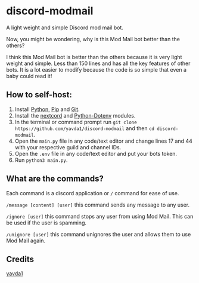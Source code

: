 # discord-modmail
A light weight and simple Discord mod mail bot.

Now, you might be wondering, why is this Mod Mail bot better than the others?

I think this Mod Mail bot is better than the others because it is very light weight and simple. Less than 150 lines and has all the key features of other bots. It is a lot easier to modify because the code is so simple that even a baby could read it! 

## How to self-host:  
1. Install [Python](https://www.python.org/), [Pip](https://pypi.org/project/pip/) and [Git](https://git-scm.com/).
2. Install the [nextcord](https://pypi.org/project/nextcord/) and [Python-Dotenv](https://pypi.org/project/python-dotenv/) modules.
3. In the terminal or command prompt run `git clone https://github.com/yavda1/discord-modmail` and then `cd discord-modmail`.
4. Open the `main.py` file in any code/text editor and change lines 17 and 44 with your respective guild and channel IDs.
5. Open the `.env` file in any code/text editor and put your bots token.
5. Run `python3 main.py`.

## What are the commands?

Each command is a discord application or `/` command for ease of use.

`/message [content] [user]` this command sends any message to any user.

`/ignore [user]` this command stops any user from using Mod Mail. This can be used if the user is spamming.

`/unignore [user]` this command unignores the user and allows them to use Mod Mail again.

## Credits

[yavda1](https://github.com/yavda1)



